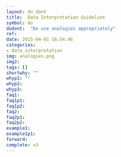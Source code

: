 ```yaml
---
layout: do_dont
title:  Data Interpretation Guideline
symbol: do
dodont:  "Do use analogies appropriately"
ref:  
date: 2015-04-01 16:54:46
categories:
- data_interpretation
img: analogies.png
img2: 
tags: []
shortwhy: ""
whyp1: ""
whyp2:
whyp3:
faq1:
faq1p1:
faq1p2:
faq2: 
faq2p1:
faq2p2:
example1:
example1p1:
forward:
complete: v3
---
```

